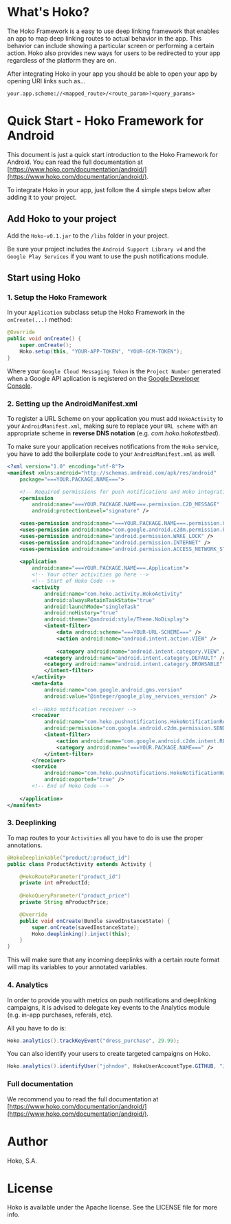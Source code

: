 # What's Hoko?

The Hoko Framework is a easy to use deep linking framework that enables an app to map deep linking routes to actual behavior in the app. This behavior can include showing a particular screen or performing a certain action. Hoko also provides new ways for users to be redirected to your app regardless of the platform they are on.

After integrating Hoko in your app you should be able to open your app by opening URI links such as...

```
your.app.scheme://<mapped_route>/<route_param>?<query_params>
```

# Quick Start - Hoko Framework for Android

This document is just a quick start introduction to the Hoko Framework for Android. You can read the full documentation at [https://www.hoko.com/documentation/android/](https://www.hoko.com/documentation/android/).

To integrate Hoko in your app, just follow the 4 simple steps below after adding it to your project.

## Add Hoko to your project

Add the `Hoko-v0.1.jar` to the `/libs` folder in your project.

Be sure your project includes the `Android Support Library v4` and the `Google Play Services` if you want to use the push notifications module.

## Start using Hoko

### 1. Setup the Hoko Framework

In your `Application` subclass setup the Hoko Framework in the `onCreate(...)` method:

```java
@Override
public void onCreate() {
	super.onCreate();
	Hoko.setup(this, "YOUR-APP-TOKEN", "YOUR-GCM-TOKEN");
}
```

Where your `Google Cloud Messaging Token` is the `Project Number` generated when a Google API aplication is registered on the [Google Developer Console](https://code.google.com/apis/console/).

### 2. Setting up the AndroidManifest.xml

To register a URL Scheme on your application you must add `HokoActivity` to your `AndroidManifest.xml`, making sure to replace your `URL scheme` with an appropriate scheme in **reverse DNS notation** (e.g. *com.hoko.hokotestbed*).

To make sure your application receives notifications from the `Hoko` service, you have to add the boilerplate code to your `AndroidManifest.xml` as well.

```xml
<?xml version="1.0" encoding="utf-8"?>
<manifest xmlns:android="http://schemas.android.com/apk/res/android"
	package="===YOUR.PACKAGE.NAME===">

	<!-- Required permissions for push notifications and Hoko integration -->
	<permission
		android:name="===YOUR.PACKAGE.NAME===.permission.C2D_MESSAGE"
		android:protectionLevel="signature" />

	<uses-permission android:name="===YOUR.PACKAGE.NAME===.permission.C2D_MESSAGE" />
	<uses-permission android:name="com.google.android.c2dm.permission.RECEIVE" />
	<uses-permission android:name="android.permission.WAKE_LOCK" />
	<uses-permission android:name="android.permission.INTERNET" />
	<uses-permission android:name="android.permission.ACCESS_NETWORK_STATE" />
    
	<application
		android:name="===YOUR.PACKAGE.NAME===.Application">
		<!-- Your other activities go here -->
		<!-- Start of Hoko Code -->
		<activity
			android:name="com.hoko.activity.HokoActivity"
			android:alwaysRetainTaskState="true"
			android:launchMode="singleTask"
			android:noHistory="true"
			android:theme="@android:style/Theme.NoDisplay">
			<intent-filter>
				<data android:scheme="===YOUR-URL-SCHEME===" />
				<action android:name="android.intent.action.VIEW" />
				
				<category android:name="android.intent.category.VIEW" />
			<category android:name="android.intent.category.DEFAULT" />
			<category android:name="android.intent.category.BROWSABLE" />
			</intent-filter>
		</activity>
		<meta-data
			android:name="com.google.android.gms.version"
			android:value="@integer/google_play_services_version" />
            		
		<!--Hoko notification receiver -->
		<receiver
			android:name="com.hoko.pushnotifications.HokoNotificationReceiver"
			android:permission="com.google.android.c2dm.permission.SEND"> 
			<intent-filter>
				<action android:name="com.google.android.c2dm.intent.RECEIVE" />
				<category android:name="===YOUR.PACKAGE.NAME===" />
			</intent-filter>
		</receiver>
		<service
			android:name="com.hoko.pushnotifications.HokoNotificationHandler"
			android:exported="true" />
		<!-- End of Hoko Code -->
		
	</application>
</manifest>
```

### 3. Deeplinking

To map routes to your `Activities` all you have to do is use the proper annotations.

```java
@HokoDeeplinkable("product/:product_id")
public class ProductActivity extends Activity {

	@HokoRouteParameter("product_id")
	private int mProductId;
	
	@HokoQueryParameter("product_price")
	private String mProductPrice;

	@Override
	public void onCreate(Bundle savedInstanceState) {
		super.onCreate(savedInstanceState);
		Hoko.deeplinking().inject(this);
	}
}
```

This will make sure that any incoming deeplinks with a certain route format will map its variables to your annotated variables.

### 4. Analytics

In order to provide you with metrics on push notifications and deeplinking campaigns, it is advised to delegate key events to the Analytics module (e.g. in-app purchases, referals, etc).

All you have to do is:

```java
Hoko.analytics().trackKeyEvent("dress_purchase", 29.99);
```

You can also identify your users to create targeted campaigns on Hoko.

```java
Hoko.analytics().identifyUser("johndoe", HokoUserAccountType.GITHUB, "John Doe", "johndoe@hoko.com", new Date(), HokoUserGender.MALE);
```

### Full documentation

We recommend you to read the full documentation at [https://www.hoko.com/documentation/android/](https://www.hoko.com/documentation/android/).


# Author

Hoko, S.A.

# License

Hoko is available under the Apache license. See the LICENSE file for more info.

